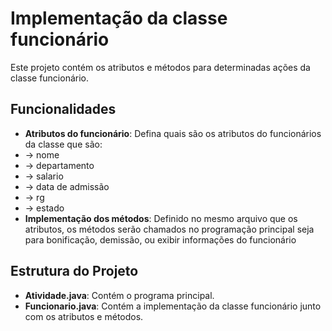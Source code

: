 # Implementação da classe funcionário

Este projeto contém os atributos e métodos para determinadas ações da classe funcionário.


## Funcionalidades

- **Atributos do funcionário**: Defina quais são os atributos do funcionários da classe que são:
-   -> nome
-   -> departamento
-   -> salario
-   -> data de admissão
-   -> rg
-   -> estado
- **Implementação dos métodos**: Definido no mesmo arquivo que os atributos, os métodos serão chamados no programação principal seja para bonificação, demissão,
  ou exibir informações do funcionário 
  

## Estrutura do Projeto

- **Atividade.java**: Contém o programa principal.
- **Funcionario.java**: Contém a implementação da classe funcionário junto com os atributos e métodos.

